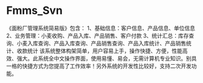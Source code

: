 # Fmms_Svn
 《面粉厂管理系统简易版》包含： 1、基础信息：客户信息、产品信息、单位信息 2、业务管理：小麦收购、产品入库、产品销售、客户付款 3、统计汇总：库存查询、小麦入库查询、产品入库查询、产品销售查询、产品入库统计、产品销售统计、收款统计 该系统整体构架简单，用户容易上手，操作快捷、方便，性能高效、强大。此系统全中文操作界面，使用易懂、易会，无需计算机专业知识。别具一格的快捷方式为您提高了工作效率！另外系统的开发性比较好，支持二次开发功能。 　
